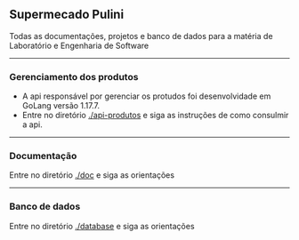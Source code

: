 ## Supermecado Pulini

Todas as documentações, projetos e banco de dados para a matéria de Laboratório e Engenharia de Software

-----
### Gerenciamento dos produtos
- A api responsável por gerenciar os protudos foi desenvolvidade em GoLang versão 1.17.7.
- Entre no diretório [./api-produtos](api-produtos) e siga as instruções de como consulmir a api.

-----
### Documentação
Entre no diretório [./doc](doc) e siga as orientações

-----
### Banco de dados
Entre no diretório [./database](database) e siga as orientações
